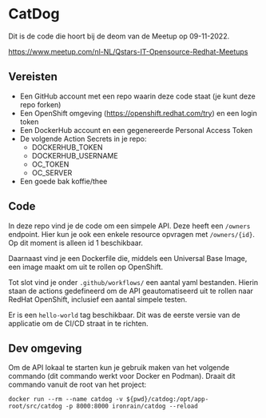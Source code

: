 # CatDog

Dit is de code die hoort bij de deom van de Meetup op 09-11-2022.

https://www.meetup.com/nl-NL/Qstars-IT-Opensource-Redhat-Meetups

## Vereisten

- Een GitHub account met een repo waarin deze code staat (je kunt deze repo forken)
- Een OpenShift omgeving (https://openshift.redhat.com/try) en een login token
- Een DockerHub account en een gegenereerde Personal Access Token
- De volgende Action Secrets in je repo:
  - DOCKERHUB_TOKEN
  - DOCKERHUB_USERNAME
  - OC_TOKEN
  - OC_SERVER
- Een goede bak koffie/thee

## Code

In deze repo vind je de code om een simpele API. Deze heeft een `/owners` endpoint. Hier kun je ook een enkele resource opvragen met `/owners/{id}`. Op dit moment is alleen id 1 beschikbaar.

Daarnaast vind je een Dockerfile die, middels een Universal Base Image, een image maakt om uit te rollen op OpenShift.

Tot slot vind je onder `.github/workflows/` een aantal yaml bestanden. Hierin staan de actions gedefineerd om de API geautomatiseerd uit te rollen naar RedHat OpenShift, inclusief een aantal simpele testen.

Er is een `hello-world` tag beschikbaar. Dit was de eerste versie van de applicatie om de CI/CD straat in te richten.

## Dev omgeving

Om de API lokaal te starten kun je gebruik maken van het volgende commando (dit commando werkt voor Docker en Podman). Draait dit commando vanuit de root van het project:

`docker run --rm --name catdog -v ${pwd}/catdog:/opt/app-root/src/catdog -p 8000:8000 ironrain/catdog --reload`
